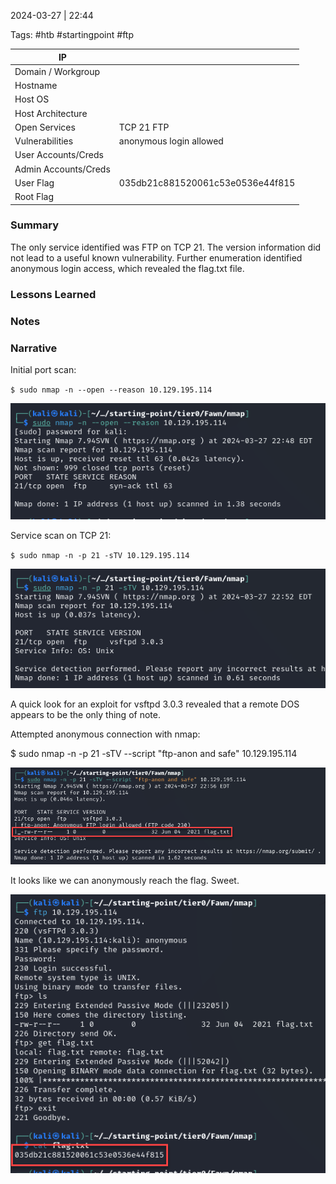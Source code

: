 2024-03-27 | 22:44

Tags: #htb #startingpoint #ftp 



| IP                   |                                  |
| -------------------- | -------------------------------- |
| Domain / Workgroup   |                                  |
| Hostname             |                                  |
| Host OS              |                                  |
| Host Architecture    |                                  |
| Open Services        | TCP 21 FTP                       |
| Vulnerabilities      | anonymous login allowed          |
| User Accounts/Creds  |                                  |
| Admin Accounts/Creds |                                  |
| User Flag            | 035db21c881520061c53e0536e44f815 |
| Root Flag            |                                  |

### Summary
The only service identified was FTP on TCP 21. The version information did not lead to a useful known vulnerability. Further enumeration identified anonymous login access, which revealed the flag.txt file.

### Lessons Learned



### Notes



### Narrative
Initial port scan:

`$ sudo nmap -n --open --reason 10.129.195.114`

![](../../../../../_attachments/Pasted%20image%2020240327224912.png)

Service scan on TCP 21:

`$ sudo nmap -n -p 21 -sTV 10.129.195.114`

![](../../../../../_attachments/Pasted%20image%2020240327225255.png)

A quick look for an exploit for vsftpd 3.0.3 revealed that a remote DOS appears to be the only thing of note.

Attempted anonymous connection with nmap:

$ sudo nmap -n -p 21 -sTV --script "ftp-anon and safe" 10.129.195.114

![](../../../../../_attachments/Pasted%20image%2020240327225728.png)

It looks like we can anonymously reach the flag. Sweet.

![](../../../../../_attachments/Pasted%20image%2020240327225855.png)
